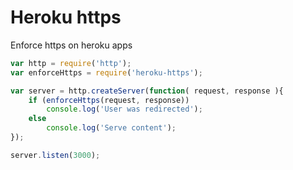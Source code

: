 # Heroku https

Enforce https on heroku apps

```js
var http = require('http');
var enforceHttps = require('heroku-https');

var server = http.createServer(function( request, response ){
	if (enforceHttps(request, response))
		console.log('User was redirected');
	else
		console.log('Serve content');
});

server.listen(3000);
```
